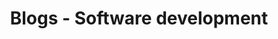 ---
title: Blogs - Software development
layout: blogs-software-dev
post_image: "/images/pic17-mountains-407H.jpg"
order: 5
---